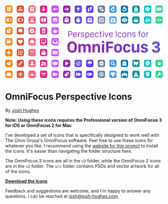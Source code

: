 ![Screenshot](src/v3/github-header.png)

# OmniFocus Perspective Icons

By [Josh Hughes](http://josh-hughes.com)

**Note: Using these icons requires the Professional version of OmniFocus 3 for iOS or OmniFocus 2 for Mac**

I've developed a set of icons that is specifically designed to work well with The Omni Group's OmniFocus software. Feel free to use these icons for whatever you like. I recommend using the [website for this project](https://omnifocusicons.josh-hughes.com) to install the icons. It's easier than navigating the folder structure here.

The OmniFocus 3 icons are all in the `v3` folder, while the OmniFocus 2 icons are in the `v2` folder. The `src` folder contains PSDs and vector artwork for all of the icons.

**[Download the Icons](https://github.com/deaghean/omnifocus-perspective-icons/archive/master.zip)**

Feedback and suggestions are welcome, and I'm happy to answer any questions. I can be reached at [josh@josh-hughes.com](mailto:josh@josh-hughes.com).